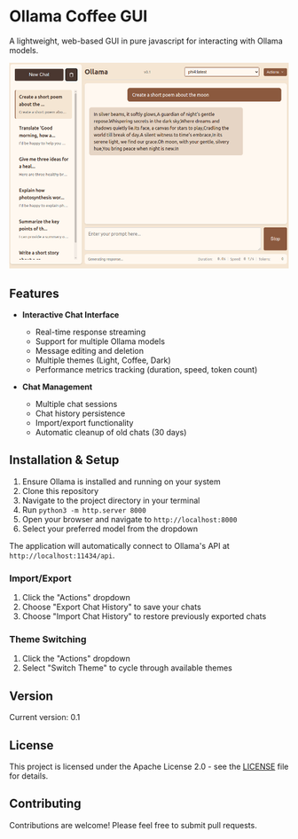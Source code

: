 # Ollama Coffee GUI

A lightweight, web-based GUI in pure javascript for interacting with Ollama models.

![Ollama Coffee GUI Preview](preview.png)

## Features

- **Interactive Chat Interface**
  - Real-time response streaming
  - Support for multiple Ollama models
  - Message editing and deletion
  - Multiple themes (Light, Coffee, Dark)
  - Performance metrics tracking (duration, speed, token count)

- **Chat Management**
  - Multiple chat sessions
  - Chat history persistence
  - Import/export functionality
  - Automatic cleanup of old chats (30 days)

## Installation & Setup

1. Ensure Ollama is installed and running on your system
2. Clone this repository
3. Navigate to the project directory in your terminal
4. Run `python3 -m http.server 8000`
5. Open your browser and navigate to `http://localhost:8000`
6. Select your preferred model from the dropdown

The application will automatically connect to Ollama's API at `http://localhost:11434/api`.

### Import/Export
1. Click the "Actions" dropdown
2. Choose "Export Chat History" to save your chats
3. Choose "Import Chat History" to restore previously exported chats

### Theme Switching
1. Click the "Actions" dropdown
2. Select "Switch Theme" to cycle through available themes

## Version

Current version: 0.1

## License

This project is licensed under the Apache License 2.0 - see the [LICENSE](LICENSE) file for details.

## Contributing

Contributions are welcome! Please feel free to submit pull requests.
